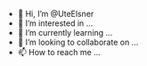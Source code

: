 - 👋 Hi, I’m @UteElsner
- 👀 I’m interested in ...
- 🌱 I’m currently learning ...
- 💞️ I’m looking to collaborate on ...
- 📫 How to reach me ...

<!---
UteElsner/UteElsner is a ✨ special ✨ repository because its `README.md` (this file) appears on your GitHub profile.
You can click the Preview link to take a look at your changes.
--->
